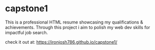 # capstone1
This is a professional HTML resume showcasing my qualifications & achievements. Through this project i aim to polish my web dev skills for impactful job search.

check it out at: https://ironjosh786.github.io/capstone1/

